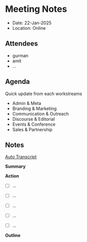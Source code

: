 # Meeting Notes

- Date: 22-Jan-2025
- Location: Online

## Attendees

- gurman
- amit
- ...

## Agenda

Quick update from each workstreams
- Admin & Meta
- Branding & Marketing
- Communication & Outreach
- Discourse & Editorial
- Events & Conference 
- Sales & Partnership

## Notes

[Auto Transcript]()

**Summary**


**Action**
- [ ] ...
- [ ] ...
- [ ] ...
- [ ] ...
- [ ] ...


**Outline**
